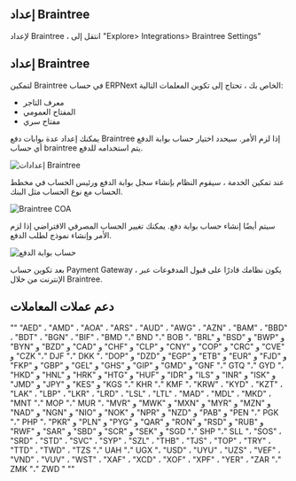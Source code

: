 ## إعداد Braintree

لإعداد Braintree ، انتقل إلى "Explore> Integrations> Braintree Settings"

## إعداد Braintree

لتمكين Braintree في حساب ERPNext الخاص بك ، تحتاج إلى تكوين المعلمات التالية:

* معرف التاجر
*   المفتاح العمومي
*   مفتاح سري

يمكنك إعداد عدة بوابات دفع Braintree إذا لزم الأمر. سيحدد اختيار حساب بوابة الدفع أي حساب braintree يتم استخدامه للدفع.

![إعدادات Braintree](https://docs.erpnext.com/files/braintree_account.png)

عند تمكين الخدمة ، سيقوم النظام بإنشاء سجل بوابة الدفع ورئيس الحساب في مخطط الحساب مع نوع الحساب مثل البنك.

![Braintree COA](https://docs.erpnext.com/files/braintree_coa.png)

سيتم أيضًا إنشاء حساب بوابة دفع. يمكنك تغيير الحساب المصرفي الافتراضي إذا لزم الأمر وإنشاء نموذج لطلب الدفع.

![حساب بوابة الدفع](https://docs.erpnext.com/files/payment_gateway_account_braintree.png)

بعد تكوين حساب Payment Gateway ، يكون نظامك قادرًا على قبول المدفوعات عبر الإنترنت من خلال Braintree.

## دعم عملات المعاملات

""
"AED" ، "AMD" ، "AOA" ، "ARS" ، "AUD" ، "AWG" ، "AZN" ، "BAM" ، "BBD" ، "BDT" ، "BGN" ، "BIF" ، "BMD "،" BND "،" BOB "،
"BRL" و "BSD" و "BWP" و "BYN" و "BZD" و "CAD" و "CHF" و "CLP" و "CNY" و "COP" و "CRC" و "CVE" و "CZK "،" DJF "،" DKK "،
"DOP" و "DZD" و "EGP" و "ETB" و "EUR" و "FJD" و "FKP" و "GBP" و "GEL" و "GHS" و "GIP" و "GMD" و "GNF "،" GTQ "،" GYD "،
"HKD" و "HNL" و "HRK" و "HTG" و "HUF" و "IDR" و "ILS" و "INR" و "ISK" و "JMD" و "JPY" و "KES" و "KGS "،" KHR "،" KMF "،
"KRW" ، "KYD" ، "KZT" ، "LAK" ، "LBP" ، "LKR" ، "LRD" ، "LSL" ، "LTL" ، "MAD" ، "MDL" ، "MKD" ، "MNT "،" MOP "،" MUR "،
"MVR" و "MWK" و "MXN" و "MYR" و "MZN" و "NAD" و "NGN" و "NIO" و "NOK" و "NPR" و "NZD" و "PAB" و "PEN "،" PGK "،" PHP "،
"PKR" و "PLN" و "PYG" و "QAR" و "RON" و "RSD" و "RUB" و "RWF" و "SAR" و "SBD" و "SCR" و "SEK" و "SGD "،" SHP "،" SLL "،
"SOS" ، "SRD" ، "STD" ، "SVC" ، "SYP" ، "SZL" ، "THB" ، "TJS" ، "TOP" ، "TRY" ، "TTD" ، "TWD" ، "TZS "،" UAH "،" UGX "،
"USD" ، "UYU" ، "UZS" ، "VEF" ، "VND" ، "VUV" ، "WST" ، "XAF" ، "XCD" ، "XOF" ، "XPF" ، "YER" ، "ZAR "،" ZMK "،" ZWD "
""